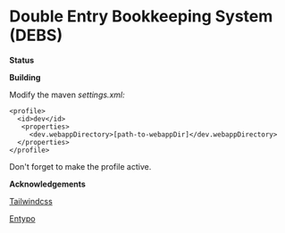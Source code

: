 Double Entry Bookkeeping System (DEBS)
====
**Status**<br/>

**Building**<br/>

Modify the maven _settings.xml:_

    <profile>
      <id>dev</id>
	   <properties>
	     <dev.webappDirectory>[path-to-webappDir]</dev.webappDirectory>
	  </properties>
	</profile>

Don't forget to make the profile active.

**Acknowledgements**

[Tailwindcss](https://tailwindcss.com)

[Entypo](http://entypo.com)

